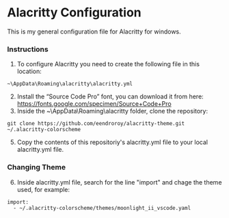 # Alacritty Configuration

This is my general configuration file for Alacritty for windows. 

### Instructions

1. To configure Alacritty you need to create the following file in this location:

```
~\AppData\Roaming\alacritty\alacritty.yml
```

2. Install the “Source Code Pro” font, you can download it from here: https://fonts.google.com/specimen/Source+Code+Pro 
3. Inside the ~\AppData\Roaming\alacritty folder, clone the repository: 

```
git clone https://github.com/eendroroy/alacritty-theme.git ~/.alacritty-colorscheme
```

5. Copy the contents of this repositoriy's alacritty.yml file to your local alacritty.yml file.

### Changing Theme

6. Inside alacritty.yml file, search for the line "import" and chage the theme used, for example:

```
import:
  - ~/.alacritty-colorscheme/themes/moonlight_ii_vscode.yaml
```

